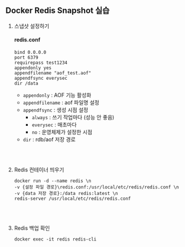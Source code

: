 ## Docker Redis Snapshot 실습

1. 스냅샷 설정하기

   #### redis.conf

   ```
   bind 0.0.0.0
   port 6379
   requirepass test1234
   appendonly yes
   appendfilename "aof_test.aof"
   appendfsync everysec
   dir /data
   ```

   - `appendonly` : AOF 기능 활성화
   - `appendfilename` : aof 파일명 설정
   - `appendfsync` : 생성 시점 설정
     - `always` : 쓰기 작업마다 (성능 안 좋음)
     - `everysec` : 매초마다
     - `no` : 운영체제가 설정한 시점
   - `dir` : rdb/aof 저장 경로

<br>
<br>

2. Redis 컨테이너 띄우기

   ```
   docker run -d --name redis \n
   -v {설정 파일 경로}\redis.conf:/usr/local/etc/redis/redis.conf \n
   -v {data 저장 경로}:/data redis:latest \n
   redis-server /usr/local/etc/redis/redis.conf
   ```

<br>
<br>

3. Redis 백업 확인

   ```
   docker exec -it redis redis-cli
   ```
